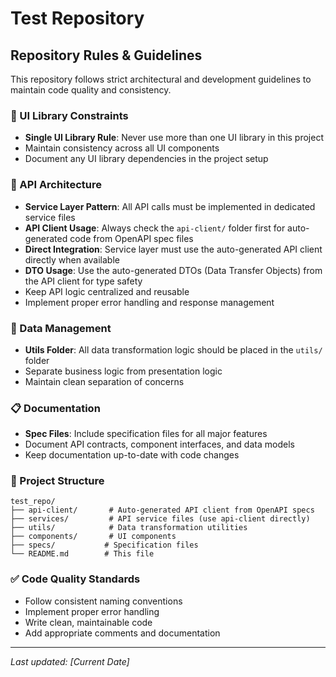 # Test Repository

## Repository Rules & Guidelines

This repository follows strict architectural and development guidelines to maintain code quality and consistency.

### 🎨 UI Library Constraints
- **Single UI Library Rule**: Never use more than one UI library in this project
- Maintain consistency across all UI components
- Document any UI library dependencies in the project setup

### 🚀 API Architecture
- **Service Layer Pattern**: All API calls must be implemented in dedicated service files
- **API Client Usage**: Always check the `api-client/` folder first for auto-generated code from OpenAPI spec files
- **Direct Integration**: Service layer must use the auto-generated API client directly when available
- **DTO Usage**: Use the auto-generated DTOs (Data Transfer Objects) from the API client for type safety
- Keep API logic centralized and reusable
- Implement proper error handling and response management

### 🔄 Data Management
- **Utils Folder**: All data transformation logic should be placed in the `utils/` folder
- Separate business logic from presentation logic
- Maintain clean separation of concerns

### 📋 Documentation
- **Spec Files**: Include specification files for all major features
- Document API contracts, component interfaces, and data models
- Keep documentation up-to-date with code changes

### 📁 Project Structure
```
test_repo/
├── api-client/       # Auto-generated API client from OpenAPI specs
├── services/         # API service files (use api-client directly)
├── utils/            # Data transformation utilities
├── components/       # UI components
├── specs/           # Specification files
└── README.md        # This file
```

### ✅ Code Quality Standards
- Follow consistent naming conventions
- Implement proper error handling
- Write clean, maintainable code
- Add appropriate comments and documentation

---

*Last updated: [Current Date]*

